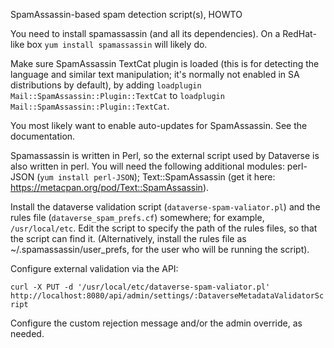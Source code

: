 SpamAssassin-based spam detection script(s), HOWTO

You need to install spamassassin (and all its dependencies).
On a RedHat-like box `yum install spamassassin` will likely  do. 

Make sure SpamAssassin TextCat plugin is loaded (this is for detecting the language and similar text manipulation; it's normally not enabled in SA distributions by default), by adding `loadplugin Mail::SpamAssassin::Plugin::TextCat` to `loadplugin Mail::SpamAssassin::Plugin::TextCat`.

You most likely want to enable auto-updates for SpamAssassin. See the documentation. 

Spamassassin is written in Perl, so the external script used by Dataverse is also written in perl.
You will need the following additional modules:
perl-JSON (`yum install perl-JSON`);
Text::SpamAssassin (get it here: https://metacpan.org/pod/Text::SpamAssassin).

Install the dataverse validation script (`dataverse-spam-valiator.pl`)
and the rules file (`dataverse_spam_prefs.cf`) somewhere; for example,
`/usr/local/etc`. Edit the script to specify the path of the rules files,
so that the script can find it. (Alternatively, install the rules file
as ~/.spamassassin/user_prefs, for the user who will be running the script). 

Configure external validation via the API:

`curl -X PUT -d '/usr/local/etc/dataverse-spam-valiator.pl' http://localhost:8080/api/admin/settings/:DataverseMetadataValidatorScript`

Configure the custom rejection message and/or the admin override, as needed.

